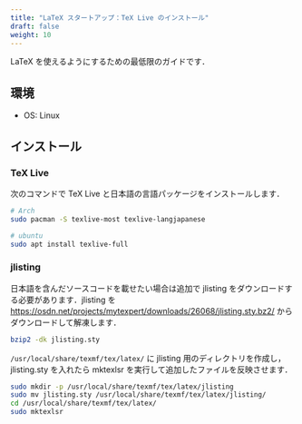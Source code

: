 ```yaml
---
title: "LaTeX スタートアップ：TeX Live のインストール"
draft: false
weight: 10
---
```

LaTeX を使えるようにするための最低限のガイドです．

## 環境

- OS: Linux

## インストール

### **TeX Live**

次のコマンドで TeX Live と日本語の言語パッケージをインストールします．

```sh
# Arch
sudo pacman -S texlive-most texlive-langjapanese
```

```sh
# ubuntu
sudo apt install texlive-full
```

### **jlisting**

日本語を含んだソースコードを載せたい場合は追加で jlisting をダウンロードする必要があります．jlisting を https://osdn.net/projects/mytexpert/downloads/26068/jlisting.sty.bz2/ からダウンロードして解凍します．

```sh
bzip2 -dk jlisting.sty
```

`/usr/local/share/texmf/tex/latex/` に jlisting 用のディレクトリを作成し，jlisting.sty を入れたら mktexlsr を実行して追加したファイルを反映させます．

```sh
sudo mkdir -p /usr/local/share/texmf/tex/latex/jlisting
sudo mv jlisting.sty /usr/local/share/texmf/tex/latex/jlisting/
cd /usr/local/share/texmf/tex/latex/
sudo mktexlsr
```
